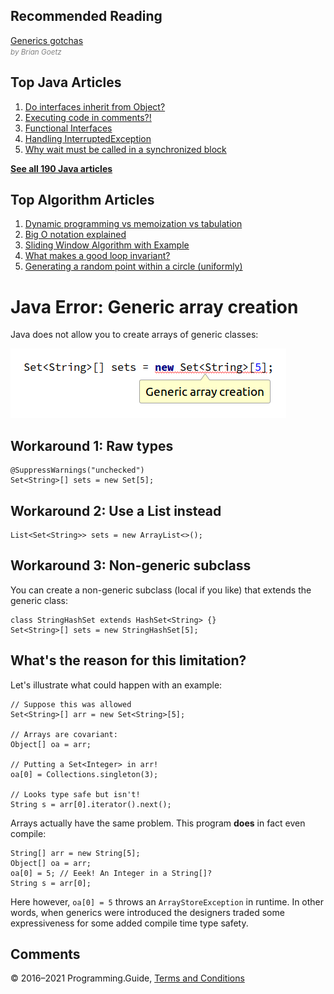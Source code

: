 



## Recommended Reading

[Generics gotchas](https://www.ibm.com/developerworks/java/library/j-jtp01255/index.html)  
<span style="color: grey; font-style: italic; font-size: smaller">by Brian Goetz</span>



## Top Java Articles

1.  [Do interfaces inherit from Object?](do-interfaces-inherit-from-object.html)
2.  [Executing code in comments?!](executing-code-in-comments.html)
3.  [Functional Interfaces](functional-interfaces.html)
4.  [Handling InterruptedException](handling-interrupted-exceptions.html)
5.  [Why wait must be called in a synchronized block](why-wait-must-be-in-synchronized.html)

[**See all 190 Java articles**](index.html)

## Top Algorithm Articles

1.  [Dynamic programming vs memoization vs tabulation](../dynamic-programming-vs-memoization-vs-tabulation.html)
2.  [Big O notation explained](../big-o-notation-explained.html)
3.  [Sliding Window Algorithm with Example](../sliding-window-example.html)
4.  [What makes a good loop invariant?](../what-makes-a-good-loop-invariant.html)
5.  [Generating a random point within a circle (uniformly)](../random-point-within-circle.html)

# Java Error: Generic array creation

Java does not allow you to create arrays of generic classes:

<img src="generic-array-creation/intellij-error.png" alt="Screenshot of array creation error message" class="screenshot" />

## Workaround 1: Raw types

    @SuppressWarnings("unchecked")
    Set<String>[] sets = new Set[5];

## Workaround 2: Use a List instead

    List<Set<String>> sets = new ArrayList<>();

## Workaround 3: Non-generic subclass

You can create a non-generic subclass (local if you like) that extends the generic class:

    class StringHashSet extends HashSet<String> {}
    Set<String>[] sets = new StringHashSet[5];

## What's the reason for this limitation?

Let's illustrate what could happen with an example:

    // Suppose this was allowed
    Set<String>[] arr = new Set<String>[5];

    // Arrays are covariant:
    Object[] oa = arr;

    // Putting a Set<Integer> in arr!
    oa[0] = Collections.singleton(3);

    // Looks type safe but isn't!
    String s = arr[0].iterator().next();

Arrays actually have the same problem. This program **does** in fact even compile:

    String[] arr = new String[5];
    Object[] oa = arr;
    oa[0] = 5; // Eeek! An Integer in a String[]?
    String s = arr[0];

Here however, `oa[0] = 5` throws an `ArrayStoreException` in runtime. In other words, when generics were introduced the designers traded some expressiveness for some added compile time type safety.

## Comments



© 2016–2021 Programming.Guide, [Terms and Conditions](../terms-and-conditions.html)
